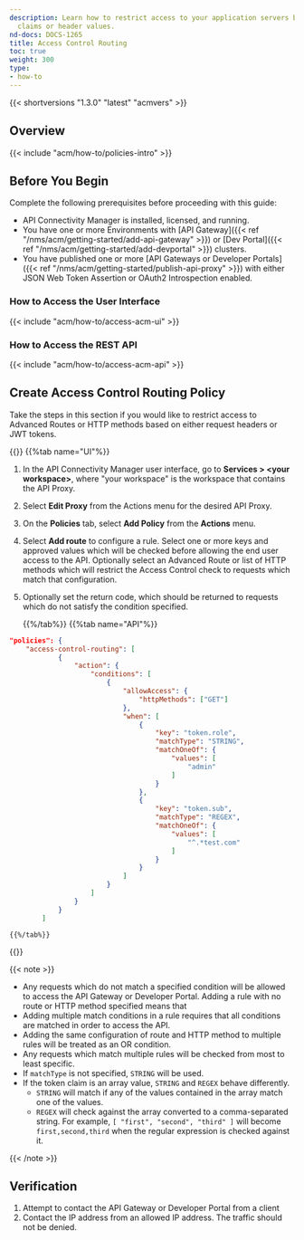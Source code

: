 ```yaml
---
description: Learn how to restrict access to your application servers based on JWT
  claims or header values.
nd-docs: DOCS-1265
title: Access Control Routing
toc: true
weight: 300
type:
- how-to
---
```


{{< shortversions "1.3.0" "latest" "acmvers" >}}

## Overview

{{< include "acm/how-to/policies-intro" >}}

## Before You Begin

Complete the following prerequisites before proceeding with this guide:

- API Connectivity Manager is installed, licensed, and running.
- You have one or more Environments with [API Gateway]({{< ref "/nms/acm/getting-started/add-api-gateway" >}}) or [Dev Portal]({{< ref "/nms/acm/getting-started/add-devportal" >}}) clusters.
- You have published one or more [API Gateways or Developer Portals]({{< ref "/nms/acm/getting-started/publish-api-proxy" >}}) with either JSON Web Token Assertion or OAuth2 Introspection enabled.

### How to Access the User Interface

{{< include "acm/how-to/access-acm-ui" >}}

### How to Access the REST API

{{< include "acm/how-to/access-acm-api" >}}

## Create Access Control Routing Policy

Take the steps in this section if you would like to restrict access to Advanced Routes or HTTP methods based on either request headers or JWT tokens.

{{<tabs name="add_tls_listener">}}
    {{%tab name="UI"%}}

1. In the API Connectivity Manager user interface, go to **Services > \<your workspace\>**, where "your workspace" is the workspace that contains the API Proxy.
1. Select **Edit Proxy** from the Actions menu for the desired API Proxy.
1. On the **Policies** tab, select **Add Policy** from the **Actions** menu.
1. Select **Add route** to configure a rule. Select one or more keys and approved values which will be checked before allowing the end user access to the API. Optionally select an Advanced Route or list of HTTP methods which will restrict the Access Control check to requests which match that configuration.
1. Optionally set the return code, which should be returned to requests which do not satisfy the condition specified.


    {{%/tab%}}
    {{%tab name="API"%}}

```json
"policies": {
    "access-control-routing": [
            {
                "action": {
                    "conditions": [
                        {
                            "allowAccess": {
                                "httpMethods": ["GET"]
                            },
                            "when": [
                                {
                                    "key": "token.role",
                                    "matchType": "STRING",
                                    "matchOneOf": {
                                        "values": [
                                            "admin"
                                        ]
                                    }
                                },
                                {
                                    "key": "token.sub",
                                    "matchType": "REGEX",
                                    "matchOneOf": {
                                        "values": [
                                            "^.*test.com"
                                        ]
                                    }
                                }
                            ]
                        }
                    ]
                }
            }
        ]
```

    {{%/tab%}}
{{</tabs>}}

{{< note >}}

- Any requests which do not match a specified condition will be allowed to access the API Gateway or Developer Portal. Adding a rule with no route or HTTP method specified means that
- Adding multiple match conditions in a rule requires that all conditions are matched in order to access the API.
- Adding the same configuration of route and HTTP method to multiple rules will be treated as an OR condition.
- Any requests which match multiple rules will be checked from most to least specific.
- If `matchType` is not specified, `STRING` will be used.
- If the token claim is an array value, `STRING` and `REGEX` behave differently.
  - `STRING` will match if any of the values contained in the array match one of the values.
  - `REGEX` will check against the array converted to a comma-separated string. For example, `[ "first", "second", "third" ]` will become `first,second,third` when the regular expression is checked against it.

{{< /note >}}

## Verification

1. Attempt to contact the API Gateway or Developer Portal from a client
1. Contact the IP address from an allowed IP address. The traffic should not be denied.


